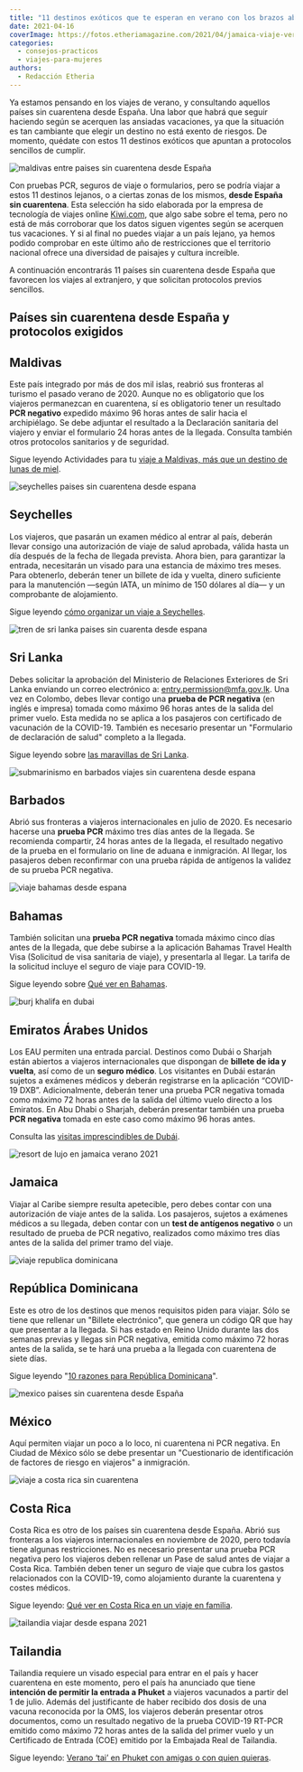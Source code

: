 ```yaml
---
title: "11 destinos exóticos que te esperan en verano con los brazos abiertos"
date: 2021-04-16
coverImage: https://fotos.etheriamagazine.com/2021/04/jamaica-viaje-verano-2021.jpg
categories: 
  - consejos-practicos
  - viajes-para-mujeres
authors: 
  - Redacción Etheria
---
```


Ya estamos pensando en los viajes de verano, y consultando aquellos países sin cuarentena desde España. Una labor que habrá que seguir haciendo según se acerquen las ansiadas vacaciones, ya que la situación es tan cambiante que elegir un destino no está exento de riesgos. De momento, quédate con estos 11 destinos exóticos que apuntan a protocolos sencillos de cumplir.

![maldivas entre paises sin cuarentena desde España](https://fotos.etheriamagazine.com/2021/04/maldivas-viaje-sin-cuarentena.jpg "Maldivas, uno de los países sin cuarentena desde España. © Ishan")

Con pruebas PCR, seguros de viaje o formularios, pero se podría viajar a estos 11 
destinos lejanos, o a ciertas zonas de los mismos, **desde España sin cuarentena**. Esta 
selección ha sido elaborada por la empresa de tecnología de viajes online [Kiwi.com](https://www.kiwi.com/es/), 
que algo sabe sobre el tema, pero no está de más corroborar que los datos siguen 
vigentes según se acerquen tus vacaciones. Y si al final no puedes viajar a un país 
lejano, ya hemos podido comprobar en este último año de restricciones que el territorio 
nacional ofrece una diversidad de paisajes y cultura increíble. 

A continuación encontrarás 11 países sin cuarentena desde España que favorecen los 
viajes al extranjero, y que solicitan protocolos previos sencillos. 

## Países sin cuarentena desde España y protocolos exigidos

## Maldivas

Este país integrado por más de dos mil islas, reabrió sus fronteras al turismo el pasado 
verano de 2020. Aunque no es obligatorio que los viajeros permanezcan en cuarentena, sí 
es obligatorio tener un resultado **PCR negativo** expedido máximo 96 horas antes de 
salir hacia el archipiélago. Se debe adjuntar el resultado a la Declaración sanitaria 
del viajero y enviar el formulario 24 horas antes de la llegada. Consulta también otros 
protocolos sanitarios y de seguridad. 

Sigue leyendo Actividades para tu [viaje a Maldivas, más que un destino de lunas de 
miel](https://etheriamagazine.com/2021/03/23/guia-que-hacer-en-maldivas-buceo-surf/). 

![seychelles paises sin cuarentena desde espana](https://fotos.etheriamagazine.com/2021/04/sechelles-destino-sin-cuarentena.jpg "La Digue, en Seychelles. © Alessandro Russo")

## Seychelles

Los viajeros, que pasarán un examen médico al entrar al país, deberán llevar consigo una 
autorización de viaje de salud aprobada, válida hasta un día después de la fecha de 
llegada prevista. Ahora bien, para garantizar la entrada, necesitarán un visado para una 
estancia de máximo tres meses. Para obtenerlo, deberán tener un billete de ida y vuelta, 
dinero suficiente para la manutención —según IATA, un mínimo de 150 dólares al día— y un 
comprobante de alojamiento. 

Sigue leyendo [cómo organizar un viaje a 
Seychelles](https://etheriamagazine.com/2020/11/16/islas-seychelles-un-viaje-de-lujo-al-paraiso/). 

![tren de sri lanka paises sin cuarenta desde espana](https://fotos.etheriamagazine.com/2021/04/tren-azul-sri-lanka-683x1024.jpg "Famoso tren del té en Sri Lanka. © Gemma Fjam")

## Sri Lanka

Debes solicitar la aprobación del Ministerio de Relaciones Exteriores de Sri Lanka 
enviando un correo electrónico a: entry.permission@mfa.gov.lk. Una vez en Colombo, debes 
llevar contigo una **prueba de PCR negativa** (en inglés e impresa) tomada como máximo 
96 horas antes de la salida del primer vuelo. Esta medida no se aplica a los pasajeros 
con certificado de vacunación de la COVID-19. También es necesario presentar un 
"Formulario de declaración de salud" completo a la llegada. 

Sigue leyendo sobre [las maravillas de Sri 
Lanka](https://etheriamagazine.com/2019/02/01/sri-lanka-para-mujeres-viajeras/). 

![submarinismo en barbados viajes sin cuarentena desde espana](https://fotos.etheriamagazine.com/2021/04/barbados-submarinismo.jpg "Submarinismo en Barbados. © Cédric Frixon")

## Barbados

Abrió sus fronteras a viajeros internacionales en julio de 2020. Es necesario hacerse 
una **prueba PCR** máximo tres días antes de la llegada. Se recomienda compartir, 24 
horas antes de la llegada, el resultado negativo de la prueba en el formulario on line 
de aduana e inmigración. Al llegar, los pasajeros deben reconfirmar con una prueba 
rápida de antígenos la validez de su prueba PCR negativa. 

![viaje bahamas desde espana](https://fotos.etheriamagazine.com/2021/04/viaje-bahamas-desde-espana-701x1024.jpg "Vista aérea de Coco Cay, en Bahamas. © Adam Gonzales")

## Bahamas

También solicitan una **prueba PCR negativa** tomada máximo cinco días antes de la 
llegada, que debe subirse a la aplicación Bahamas Travel Health Visa (Solicitud de visa 
sanitaria de viaje), y presentarla al llegar. La tarifa de la solicitud incluye el 
seguro de viaje para COVID-19. 

Sigue leyendo sobre [Qué ver en 
Bahamas](https://etheriamagazine.com/2018/08/14/viajar-sola-a-islas-bahamas/). 

![burj khalifa en dubai](https://fotos.etheriamagazine.com/2021/04/viaje-dubai-desde-espana-681x1024.jpg "Burj Khalifa, en Dubái. © Toa Heftiba")

## Emiratos Árabes Unidos

Los EAU permiten una entrada parcial. Destinos como Dubái o Sharjah están abiertos a 
viajeros internacionales que dispongan de **billete de ida y vuelta**, así como de un 
**seguro médico**. Los visitantes en Dubái estarán sujetos a exámenes médicos y deberán 
registrarse en la aplicación “COVID-19 DXB”. Adicionalmente, deberán tener una prueba 
PCR negativa tomada como máximo 72 horas antes de la salida del último vuelo directo a 
los Emiratos. En Abu Dhabi o Sharjah, deberán presentar también una prueba **PCR 
negativa** tomada en este caso como máximo 96 horas antes. 

Consulta las [visitas imprescindibles de 
Dubái](https://etheriamagazine.com/2019/05/31/como-aprovechar-una-escala-en-dubai/). 

![resort de lujo en jamaica verano 2021](https://fotos.etheriamagazine.com/2021/04/jamaica-viaje-verano-2021.jpg "Resort de lujo en Jamaica. © Obi Onyeador")

## Jamaica

Viajar al Caribe siempre resulta apetecible, pero debes contar con una autorización de 
viaje antes de la salida. Los pasajeros, sujetos a exámenes médicos a su llegada, deben 
contar con un **test de antígenos negativo** o un resultado de prueba de PCR negativo, 
realizados como máximo tres días antes de la salida del primer tramo del viaje. 

![viaje republica dominicana](https://fotos.etheriamagazine.com/2018/05/3-Republica-Dominicana-Sur-7-1024x612.jpg "Costa de Punta Cana, en República Dominicana. © Etheria Magazine")

## República Dominicana

Este es otro de los destinos que menos requisitos piden para viajar. Sólo se tiene que 
rellenar un "Billete electrónico", que genera un código QR que hay que presentar a la 
llegada. Si has estado en Reino Unido durante las dos semanas previas y llegas sin PCR 
negativa, emitida como máximo 72 horas antes de la salida, se te hará una prueba a la 
llegada con cuarentena de siete días. 

Sigue leyendo "[10 razones para República 
Dominicana](https://etheriamagazine.com/2018/05/18/10-razones-para-visitar-punta-cana-republica-dominicana/)". 

![mexico paises sin cuarentena desde España](https://fotos.etheriamagazine.com/2021/04/viaje-mexico-desde-espana.jpg "Santuario de la Virgen de los Remedios, en San Pedro Cholula, México. © Pedro Lastra")

## México

Aquí permiten viajar un poco a lo loco, ni cuarentena ni PCR negativa. En Ciudad de 
México sólo se debe presentar un "Cuestionario de identificación de factores de riesgo 
en viajeros" a inmigración. 

![viaje a costa rica sin cuarentena](https://fotos.etheriamagazine.com/2021/04/costa-rica-desde-espana.jpg "Parque Nacional del Volcán Irazu, en Costa Rica. © Alex Ip")

## Costa Rica

Costa Rica es otro de los países sin cuarentena desde España. Abrió sus fronteras a los 
viajeros internacionales en noviembre de 2020, pero todavía tiene algunas restricciones. 
No es necesario presentar una prueba PCR negativa pero los viajeros deben rellenar un 
Pase de salud antes de viajar a Costa Rica. También deben tener un seguro de viaje que 
cubra los gastos relacionados con la COVID-19, como alojamiento durante la cuarentena y 
costes médicos. 

Sigue leyendo: [Qué ver en Costa Rica en un viaje en 
familia](https://etheriamagazine.com/2018/07/05/viaje-costa-rica-con-ninos-que-hacer-en-familia/). 

![tailandia viajar desde espana 2021](https://fotos.etheriamagazine.com/2021/04/phi-phi-islands-phuket.jpg "Phi Phi Islands, en la provincia de Phuket (Tailandia). © Deepain Jindal")

## Tailandia

Tailandia requiere un visado especial para entrar en el país y hacer cuarentena en este 
momento, pero el país ha anunciado que tiene **intención de permitir la entrada a 
Phuket** a viajeros vacunados a partir del 1 de julio. Además del justificante de haber 
recibido dos dosis de una vacuna reconocida por la OMS, los viajeros deberán presentar 
otros documentos, como un resultado negativo de la prueba COVID-19 RT-PCR emitido como 
máximo 72 horas antes de la salida del primer vuelo y un Certificado de Entrada (COE) 
emitido por la Embajada Real de Tailandia. 

Sigue leyendo: [Verano ‘tai’ en Phuket con amigas o con quien 
quieras](https://etheriamagazine.com/2019/06/26/que-ver-en-phuket-tailandia-sola-o-con-amigas/).
